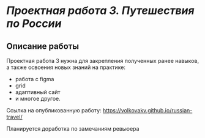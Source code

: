 # *Проектная работа 3. Путешествия по России*
## Описание работы
Проектная работа 3 нужна для закрепления полученных ранее навыков, а также освоения новых знаний на практике:
* работа с figma
* grid
* адаптивный сайт
* и многое другое.

Ссылка на опубликованную работу: https://volkovakv.github.io/russian-travel/

Планируется доработка по замечаниям ревьюера

